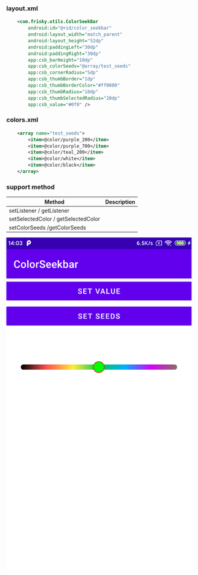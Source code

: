 ### layout.xml
```xml
    <com.frisky.utils.ColorSeekBar
        android:id="@+id/color_seekbar"
        android:layout_width="match_parent"
        android:layout_height="52dp"
        android:paddingLeft="30dp"
        android:paddingRight="30dp"
        app:csb_barHeight="10dp"
        app:csb_colorSeeds="@array/test_seeds"
        app:csb_cornerRadius="5dp"
        app:csb_thumbBorder="1dp"
        app:csb_thumbBorderColor="#ff0000"
        app:csb_thumbRadius="10dp"
        app:csb_thumbSelectedRadius="20dp"
        app:csb_value="#0f0" />
```

### colors.xml
```xml
    <array name="test_seeds">
        <item>@color/purple_200</item>
        <item>@color/purple_700</item>
        <item>@color/teal_200</item>
        <item>@color/white</item>
        <item>@color/black</item>
    </array>
```

### support method

| Method                              | Description |
| ----------------------------------- | ----------- |
| setListener / getListener           |             |
| setSelectedColor / getSelectedColor |             |
| setColorSeeds  /getColorSeeds       |             |



![sample](app/sample.png)
